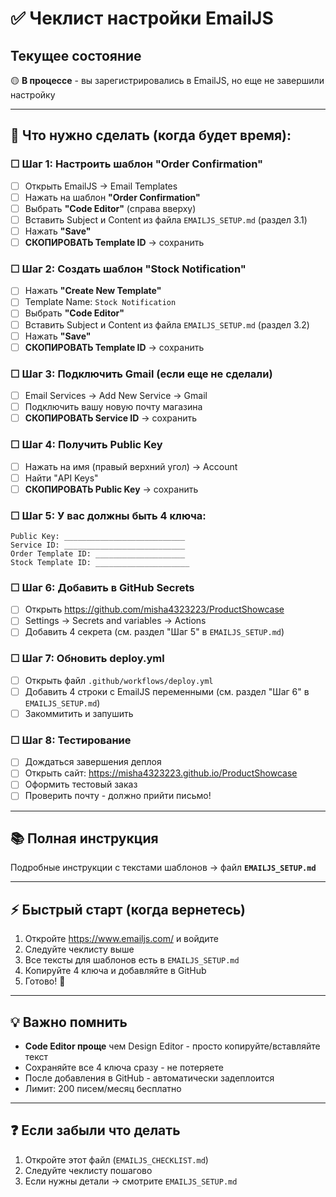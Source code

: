 # ✅ Чеклист настройки EmailJS

## Текущее состояние
🟡 **В процессе** - вы зарегистрировались в EmailJS, но еще не завершили настройку

---

## 🎯 Что нужно сделать (когда будет время):

### ☐ Шаг 1: Настроить шаблон "Order Confirmation"
- [ ] Открыть EmailJS → Email Templates
- [ ] Нажать на шаблон **"Order Confirmation"**
- [ ] Выбрать **"Code Editor"** (справа вверху)
- [ ] Вставить Subject и Content из файла `EMAILJS_SETUP.md` (раздел 3.1)
- [ ] Нажать **"Save"**
- [ ] **СКОПИРОВАТЬ Template ID** → сохранить

### ☐ Шаг 2: Создать шаблон "Stock Notification"
- [ ] Нажать **"Create New Template"**
- [ ] Template Name: `Stock Notification`
- [ ] Выбрать **"Code Editor"**
- [ ] Вставить Subject и Content из файла `EMAILJS_SETUP.md` (раздел 3.2)
- [ ] Нажать **"Save"**
- [ ] **СКОПИРОВАТЬ Template ID** → сохранить

### ☐ Шаг 3: Подключить Gmail (если еще не сделали)
- [ ] Email Services → Add New Service → Gmail
- [ ] Подключить вашу новую почту магазина
- [ ] **СКОПИРОВАТЬ Service ID** → сохранить

### ☐ Шаг 4: Получить Public Key
- [ ] Нажать на имя (правый верхний угол) → Account
- [ ] Найти "API Keys"
- [ ] **СКОПИРОВАТЬ Public Key** → сохранить

### ☐ Шаг 5: У вас должны быть 4 ключа:
```
Public Key: ___________________________
Service ID: ___________________________
Order Template ID: ____________________
Stock Template ID: _____________________
```

### ☐ Шаг 6: Добавить в GitHub Secrets
- [ ] Открыть https://github.com/misha4323223/ProductShowcase
- [ ] Settings → Secrets and variables → Actions
- [ ] Добавить 4 секрета (см. раздел "Шаг 5" в `EMAILJS_SETUP.md`)

### ☐ Шаг 7: Обновить deploy.yml
- [ ] Открыть файл `.github/workflows/deploy.yml`
- [ ] Добавить 4 строки с EmailJS переменными (см. раздел "Шаг 6" в `EMAILJS_SETUP.md`)
- [ ] Закоммитить и запушить

### ☐ Шаг 8: Тестирование
- [ ] Дождаться завершения деплоя
- [ ] Открыть сайт: https://misha4323223.github.io/ProductShowcase
- [ ] Оформить тестовый заказ
- [ ] Проверить почту - должно прийти письмо!

---

## 📚 Полная инструкция

Подробные инструкции с текстами шаблонов → файл **`EMAILJS_SETUP.md`**

---

## ⚡ Быстрый старт (когда вернетесь)

1. Откройте https://www.emailjs.com/ и войдите
2. Следуйте чеклисту выше
3. Все тексты для шаблонов есть в `EMAILJS_SETUP.md`
4. Копируйте 4 ключа и добавляйте в GitHub
5. Готово! 🎉

---

## 💡 Важно помнить

- **Code Editor проще** чем Design Editor - просто копируйте/вставляйте текст
- Сохраняйте все 4 ключа сразу - не потеряете
- После добавления в GitHub - автоматически задеплоится
- Лимит: 200 писем/месяц бесплатно

---

## ❓ Если забыли что делать

1. Откройте этот файл (`EMAILJS_CHECKLIST.md`)
2. Следуйте чеклисту пошагово
3. Если нужны детали → смотрите `EMAILJS_SETUP.md`
